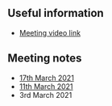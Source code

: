 ## Useful information
- [Meeting video link](https://meet.google.com/ddz-pujj-ayi)

## Meeting notes
- [17th March 2021](https://github.com/OpenTechFund/hypha/wiki/otf-finance-workflow-meetings-20210317)
- [11th March 2021](https://github.com/OpenTechFund/hypha/wiki/otf-finance-workflow-meetings-20210311)
- 3rd March 2021